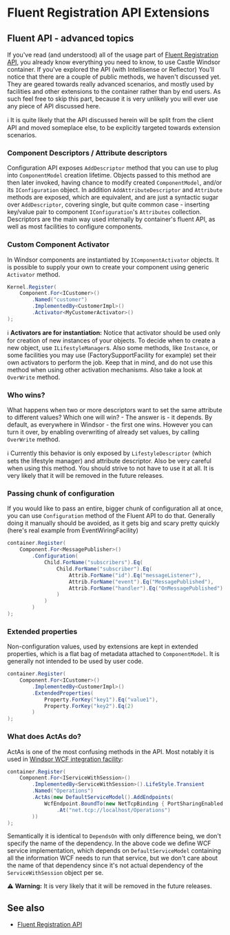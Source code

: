 # Fluent Registration API Extensions

## Fluent API - advanced topics

If you've read (and understood) all of the usage part of [Fluent Registration API](fluent-registration-api.md), you already know everything you need to know, to use Castle Windsor container. If you've explored the API (with Intellisense or Reflector) You'll notice that there are a couple of public methods, we haven't discussed yet. They are geared towards really advanced scenarios, and mostly used by facilities and other extensions to the container rather than by end users. As such feel free to skip this part, because it is very unlikely you will ever use any piece of API discussed here.

:information_source: It is quite likely that the API discussed herein will be split from the client API and moved someplace else, to be explicitly targeted towards extension scenarios.

### Component Descriptors / Attribute descriptors

Configuration API exposes `AddDescriptor` method that you can use to plug into `ComponentModel` creation lifetime. Objects passed to this method are then later invoked, having chance to modify created `ComponentModel`, and/or its `IConfiguration` object. In addition `AddAttributeDescriptor` and `Attribute` methods are exposed, which are equivalent, and are just a syntactic sugar over `AddDescriptor`, covering single, but quite common case - inserting key/value pair to component `IConfiguration`'s `Attributes` collection. Descriptors are the main way used internally by container's fluent API, as well as most facilities to configure components.

### Custom Component Activator

In Windsor components are instantiated by `IComponentActivator` objects. It is possible to supply your own to create your component using generic `Activator` method.

```csharp
Kernel.Register(
    Component.For<ICustomer>()
        .Named("customer")
        .ImplementedBy<CustomerImpl>()
        .Activator<MyCustomerActivator>()
);
```

:information_source: **Activators are for instantiation:** Notice that activator should be used only for creation of new instances of your objects. To decide when to create a new object, use `ILifestyleManager`s. Also some methods, like `Instance`, or some facilities you may use (FactorySupportFacility for example) set their own activators to perform the job. Keep that in mind, and do not use this method when using other activation mechanisms. Also take a look at `OverWrite` method.

### Who wins?

What happens when two or more descriptors want to set the same attribute to different values? Which one will win? - The answer is - it depends. By default, as everywhere in Windsor - the first one wins. However you can turn it over, by enabling overwriting of already set values, by calling `OverWrite` method.

:information_source: Currently this behavior is only exposed by `LifestyleDescriptor` (which sets the lifestyle manager) and attribute descriptor. Also be very careful when using this method. You should strive to not have to use it at all. It is very likely that it will be removed in the future releases.

### Passing chunk of configuration

If you would like to pass an entire, bigger chunk of configuration all at once, you can use `Configuration` method of the Fluent API to do that. Generally doing it manually should be avoided, as it gets big and scary pretty quickly (here's real example from EventWiringFacility)

```csharp
container.Register(
    Component.For<MessagePublisher>()
        .Configuration(
            Child.ForName("subscribers").Eq(
                Child.ForName("subscriber").Eq(
                    Attrib.ForName("id").Eq("messageListener"),
                    Attrib.ForName("event").Eq("MessagePublished"),
                    Attrib.ForName("handler").Eq("OnMessagePublished")
                )
            )
        )
);
```

### Extended properties

Non-configuration values, used by extensions are kept in extended properties, which is a flat bag of metadata attached to `ComponentModel`. It is generally not intended to be used by user code.

```csharp
container.Register(
    Component.For<ICustomer>()
        .ImplementedBy<CustomerImpl>()
        .ExtendedProperties(
            Property.ForKey("key1").Eq("value1"),
            Property.ForKey("key2").Eq(2)
        )
);
```

### What does ActAs do?

ActAs is one of the most confusing methods in the API. Most notably it is used in [Windsor WCF integration facility](wcf-facility.md):

```csharp
container.Register(
    Component.For<IServiceWithSession>()
        .ImplementedBy<ServiceWithSession>().LifeStyle.Transient
        .Named("Operations")
        .ActAs(new DefaultServiceModel().AddEndpoints(
            WcfEndpoint.BoundTo(new NetTcpBinding { PortSharingEnabled = true })
                .At("net.tcp://localhost/Operations")
        ))
);
```

Semantically it is identical to `DependsOn` with only difference being, we don't specify the name of the dependency. In the above code we define WCF service implementation, which depends on `DefaultServiceModel` containing all the information WCF needs to run that service, but we don't care about the name of that dependency since it's not actual dependency of the `ServiceWithSession` object per se.

:warning: **Warning:** It is very likely that it will be removed in the future releases.

## See also

* [Fluent Registration API](fluent-registration-api.md)
